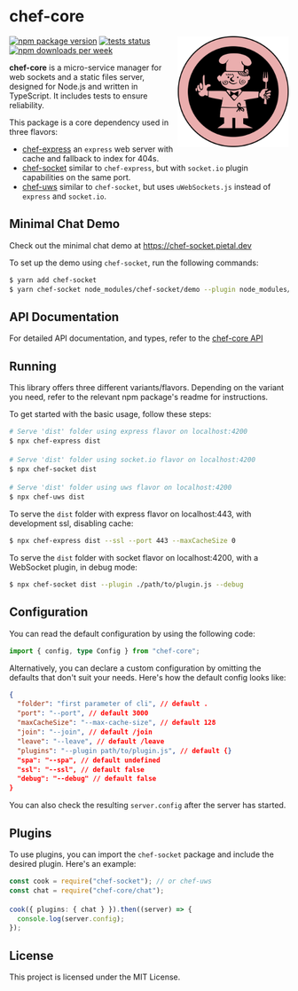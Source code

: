 # chef-core

<img style="max-width: 100%; float: right;" src="https://raw.githubusercontent.com/chef-js/core/main/chef.svg" alt="kisscc0" width="200" height="200" />

[<img src="https://badge.fury.io/js/chef-core.svg" alt="npm package version" />](https://badge.fury.io/js/chef-core) [<img src="https://circleci.com/gh/chef-js/core.svg?style=shield" alt="tests status" />](https://circleci.com/gh/chef-js/core) [<img src="https://img.shields.io/npm/dw/chef-core.svg?color=success" alt="npm downloads per week" />](https://www.npmts.com/package/chef-core)

**chef-core** is a micro-service manager for web sockets and a static files server, designed for Node.js and written in TypeScript. It includes tests to ensure reliability.

This package is a core dependency used in three flavors:

- [chef-express](https://npmjs.com/package/chef-express) an `express` web server with cache and fallback to index for 404s.
- [chef-socket](https://npmjs.com/package/chef-socket) similar to `chef-express`, but with `socket.io` plugin capabilities on the same port.
- [chef-uws](https://npmjs.com/package/chef-uws) similar to `chef-socket`, but uses `uWebSockets.js` instead of `express` and `socket.io`.

## Minimal Chat Demo

Check out the minimal chat demo at https://chef-socket.pietal.dev

To set up the demo using `chef-socket`, run the following commands:

```bash
$ yarn add chef-socket
$ yarn chef-socket node_modules/chef-socket/demo --plugin node_modules/chef-core/chat.js
```

## API Documentation

For detailed API documentation, and types, refer to the [chef-core API](https://chef-js.github.io/core/)

## Running

This library offers three different variants/flavors. Depending on the variant you need, refer to the relevant npm package's readme for instructions.

To get started with the basic usage, follow these steps:

```bash
# Serve 'dist' folder using express flavor on localhost:4200
$ npx chef-express dist

# Serve 'dist' folder using socket.io flavor on localhost:4200
$ npx chef-socket dist

# Serve 'dist' folder using uws flavor on localhost:4200
$ npx chef-uws dist
```

To serve the `dist` folder with express flavor on localhost:443, with development ssl, disabling cache:

```bash
$ npx chef-express dist --ssl --port 443 --maxCacheSize 0
```

To serve the `dist` folder with socket flavor on localhost:4200, with a WebSocket plugin, in debug mode:

```bash
$ npx chef-socket dist --plugin ./path/to/plugin.js --debug
```

## Configuration

You can read the default configuration by using the following code:

```ts
import { config, type Config } from "chef-core";
```

Alternatively, you can declare a custom configuration by omitting the defaults that don't suit your needs. Here's how the default config looks like:

```json
{
  "folder": "first parameter of cli", // default .
  "port": "--port", // default 3000
  "maxCacheSize": "--max-cache-size", // default 128
  "join": "--join", // default /join
  "leave": "--leave", // default /leave
  "plugins": "--plugin path/to/plugin.js", // default {}
  "spa": "--spa", // default undefined
  "ssl": "--ssl", // default false
  "debug": "--debug" // default false
}
```

You can also check the resulting `server.config` after the server has started.

## Plugins

To use plugins, you can import the `chef-socket` package and include the desired plugin. Here's an example:

```ts
const cook = require("chef-socket"); // or chef-uws
const chat = require("chef-core/chat");

cook({ plugins: { chat } }).then((server) => {
  console.log(server.config);
});
```

## License

This project is licensed under the MIT License.
